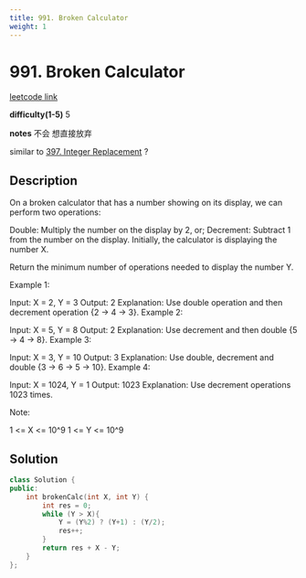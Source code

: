 ```yaml
---
title: 991. Broken Calculator
weight: 1
---
```

# 991. Broken Calculator
[leetcode link](https://leetcode.com/problems/broken-calculator/)

**difficulty(1-5)** 
5

**notes**
不会 想直接放弃

similar to [397. Integer Replacement](https://leetcode.com/problems/integer-replacement/) ? 

## Description
On a broken calculator that has a number showing on its display, we can perform two operations:

Double: Multiply the number on the display by 2, or;
Decrement: Subtract 1 from the number on the display.
Initially, the calculator is displaying the number X.

Return the minimum number of operations needed to display the number Y.

 

Example 1:

Input: X = 2, Y = 3
Output: 2
Explanation: Use double operation and then decrement operation {2 -> 4 -> 3}.
Example 2:

Input: X = 5, Y = 8
Output: 2
Explanation: Use decrement and then double {5 -> 4 -> 8}.
Example 3:

Input: X = 3, Y = 10
Output: 3
Explanation:  Use double, decrement and double {3 -> 6 -> 5 -> 10}.
Example 4:

Input: X = 1024, Y = 1
Output: 1023
Explanation: Use decrement operations 1023 times.
 

Note:

1 <= X <= 10^9
1 <= Y <= 10^9

## Solution
```c++
class Solution {
public:
    int brokenCalc(int X, int Y) {
        int res = 0;
        while (Y > X){
            Y = (Y%2) ? (Y+1) : (Y/2);
            res++;
        }
        return res + X - Y;
    }
};
```

<!-- 
Blue label
{: .label .label-blue }

Stable
{: .label .label-green }

New release
{: .label .label-purple }

Coming soon
{: .label .label-yellow }

Deprecated
{: .label .label-red } -->
